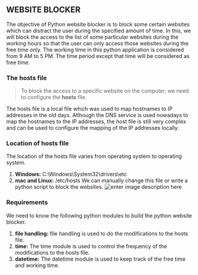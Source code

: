 ## WEBSITE BLOCKER
The objective of Python website blocker is to block some certain websites which can distract the user during the specified amount of time.
In this, we will block the access to the list of some particular websites during the working hours so that the user can only access those websites during the free time only.
The working time in this python application is considered from 9 AM to 5 PM. The time period except that time will be considered as free time.

### The hosts file

>To block the access to a specific website on the computer, we need to configure the  **hosts**  file.

The hosts file is a local file which was used to map hostnames to IP addresses in the old days. Although the DNS service is used nowadays to map the hostnames to the IP addresses, the host file is still very complex and can be used to configure the mapping of the IP addresses locally.
### Location of hosts file
The location of the hosts file varies from operating system to operating system.
1. **Windows:**  C:\Windows\System32\drivers\etc
2. **mac and Linux:**  /etc/hosts
We can manually change this file or write a python script to block the websites.
![enter image description here](https://images.pcworld.com/images/article/2012/01/block2-10964843.png)

### Requirements

We need to know the following python modules to build the python website blocker.

1.  **file handling:**  file handling is used to do the modifications to the hosts file.
2.  **time:**  The time module is used to control the frequency of the modifications to the hosts file.
3.  **datetime:**  The datetime module is used to keep track of the free time and working time.